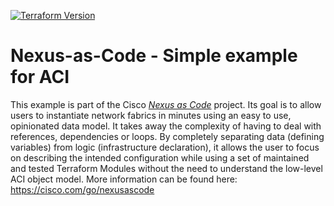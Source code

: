 [![Terraform Version](https://img.shields.io/badge/terraform-%5E1.3-blue)](https://www.terraform.io)

# Nexus-as-Code - Simple example for ACI

This example is part of the Cisco [*Nexus as Code*](https://cisco.com/go/nexusascode) project. Its goal is to allow users to instantiate network fabrics in minutes using an easy to use, opinionated data model. It takes away the complexity of having to deal with references, dependencies or loops. By completely separating data (defining variables) from logic (infrastructure declaration), it allows the user to focus on describing the intended configuration while using a set of maintained and tested Terraform Modules without the need to understand the low-level ACI object model. More information can be found here: <https://cisco.com/go/nexusascode>
